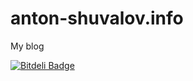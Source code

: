 anton-shuvalov.info
===================

My blog 

[![Bitdeli Badge](https://d2weczhvl823v0.cloudfront.net/shuvalov-anton/anton-shuvalov.info/trend.png)](https://bitdeli.com/free "Bitdeli Badge")
